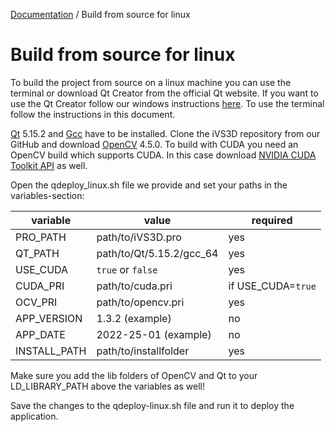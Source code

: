 [Documentation](../README.md) / Build from source for linux

# Build from source for linux
To build the project from source on a linux machine you can use the terminal or download Qt Creator from the official Qt website. If you want to use the Qt Creator follow our windows instructions [here](build_win.md). To use the terminal follow the instructions in this document.

[Qt] 5.15.2 and [Gcc] have to be installed. Clone the iVS3D repository from our GitHub and download [OpenCV] 4.5.0. To build with CUDA you need an OpenCV build which supports CUDA. In this case download [NVIDIA CUDA Toolkit API] as well.

Open the qdeploy_linux.sh file we provide and set your paths in the variables-section:

| variable     | value                     | required |
|--------------|---------------------------|----------|
| PRO_PATH     | path/to/iVS3D.pro         | yes      |
| QT_PATH      | path/to/Qt/5.15.2/gcc_64  | yes      |
| USE_CUDA     | ```true``` or ```false``` | yes      |
| CUDA_PRI     | path/to/cuda.pri          | if USE_CUDA=```true``` |
| OCV_PRI      | path/to/opencv.pri        | yes      |
| APP_VERSION  | 1.3.2  (example)          | no       |
| APP_DATE     | 2022-25-01  (example)     | no       |
| INSTALL_PATH | path/to/installfolder     | yes      |

Make sure you add the lib folders of OpenCV and Qt to your LD_LIBRARY_PATH above the variables as well!

Save the changes to the qdeploy-linux.sh file and run it to deploy the application.


  [OpenCV]: <https://github.com/opencv>
  [Qt]:     <https://www.qt.io>
  [Gcc]:    <https://gcc.gnu.org>
  [NVIDIA CUDA Toolkit API]:    <https://developer.nvidia.com/cuda-zone>
